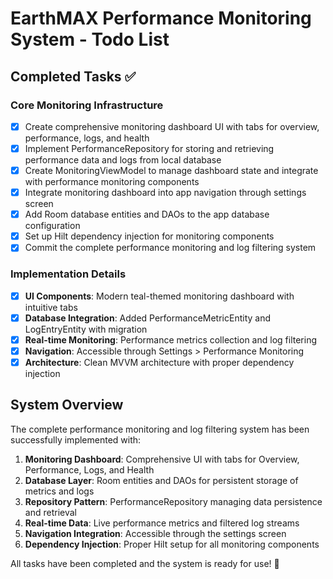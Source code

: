 # EarthMAX Performance Monitoring System - Todo List

## Completed Tasks ✅

### Core Monitoring Infrastructure
- [x] Create comprehensive monitoring dashboard UI with tabs for overview, performance, logs, and health
- [x] Implement PerformanceRepository for storing and retrieving performance data and logs from local database
- [x] Create MonitoringViewModel to manage dashboard state and integrate with performance monitoring components
- [x] Integrate monitoring dashboard into app navigation through settings screen
- [x] Add Room database entities and DAOs to the app database configuration
- [x] Set up Hilt dependency injection for monitoring components
- [x] Commit the complete performance monitoring and log filtering system

### Implementation Details
- [x] **UI Components**: Modern teal-themed monitoring dashboard with intuitive tabs
- [x] **Database Integration**: Added PerformanceMetricEntity and LogEntryEntity with migration
- [x] **Real-time Monitoring**: Performance metrics collection and log filtering
- [x] **Navigation**: Accessible through Settings > Performance Monitoring
- [x] **Architecture**: Clean MVVM architecture with proper dependency injection

## System Overview

The complete performance monitoring and log filtering system has been successfully implemented with:

1. **Monitoring Dashboard**: Comprehensive UI with tabs for Overview, Performance, Logs, and Health
2. **Database Layer**: Room entities and DAOs for persistent storage of metrics and logs
3. **Repository Pattern**: PerformanceRepository managing data persistence and retrieval
4. **Real-time Data**: Live performance metrics and filtered log streams
5. **Navigation Integration**: Accessible through the settings screen
6. **Dependency Injection**: Proper Hilt setup for all monitoring components

All tasks have been completed and the system is ready for use! 🎉